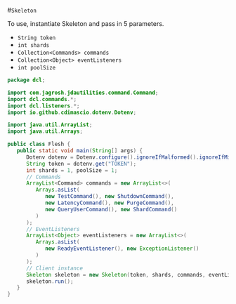 #`Skeleton`

To use, instantiate Skeleton and pass in 5 parameters.

- `String token`
- `int shards`
- `Collection<Commands> commands`
- `Collection<Object> eventListeners`
- `int poolSize`

```java
package dcl;

import com.jagrosh.jdautilities.command.Command;
import dcl.commands.*;
import dcl.listeners.*;
import io.github.cdimascio.dotenv.Dotenv;

import java.util.ArrayList;
import java.util.Arrays;

public class Flesh {
   public static void main(String[] args) {
      Dotenv dotenv = Dotenv.configure().ignoreIfMalformed().ignoreIfMissing().load();
      String token = dotenv.get("TOKEN");
      int shards = 1, poolSize = 1;
      // Commands
      ArrayList<Command> commands = new ArrayList<>(
         Arrays.asList(
            new TestCommand(), new ShutdownCommand(),
            new LatencyCommand(), new PurgeCommand(),
            new QueryUserCommand(), new ShardCommand()
         )
      );
      // EventListeners
      ArrayList<Object> eventListeners = new ArrayList<>(
         Arrays.asList(
            new ReadyEventListener(), new ExceptionListener()
         )
      );
      // Client instance
      Skeleton skeleton = new Skeleton(token, shards, commands, eventListeners, poolSize);
      skeleton.run();
   }
}
```